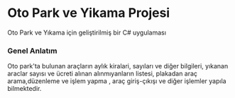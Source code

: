 # Oto Park ve Yikama Projesi
Oto Park ve Yıkama için geliştirilmiş bir C# uygulaması

### Genel Anlatım
Oto park'ta bulunan araçların aylık kiralari, sayıları ve diğer bilgileri, yıkanan araclar sayısı ve ücreti alınan alınmıyanların listesi, plakadan araç arama,düzenleme ve işlem yapma , araç giriş-çıkışı ve diğer işlemler yapıla bilmektedir.
